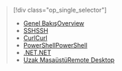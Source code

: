 > [!div class="op_single_selector"]
> * [<span data-ttu-id="5140c-101">Genel Bakış</span><span class="sxs-lookup"><span data-stu-id="5140c-101">Overview</span></span>](../articles/hdinsight/hdinsight-use-pig.md)
> * [<span data-ttu-id="5140c-102">SSH</span><span class="sxs-lookup"><span data-stu-id="5140c-102">SSH</span></span>](../articles/hdinsight/hdinsight-hadoop-use-pig-ssh.md)
> * [<span data-ttu-id="5140c-103">Curl</span><span class="sxs-lookup"><span data-stu-id="5140c-103">Curl</span></span>](../articles/hdinsight/hdinsight-hadoop-use-pig-curl.md)
> * [<span data-ttu-id="5140c-104">PowerShell</span><span class="sxs-lookup"><span data-stu-id="5140c-104">PowerShell</span></span>](../articles/hdinsight/hdinsight-hadoop-use-pig-powershell.md)
> * [<span data-ttu-id="5140c-105">.NET</span><span class="sxs-lookup"><span data-stu-id="5140c-105">.NET</span></span>](../articles/hdinsight/hdinsight-hadoop-use-pig-dotnet-sdk.md)
> * [<span data-ttu-id="5140c-106">Uzak Masaüstü</span><span class="sxs-lookup"><span data-stu-id="5140c-106">Remote Desktop</span></span>](../articles/hdinsight/hdinsight-hadoop-use-pig-remote-desktop.md)
> 
> 

